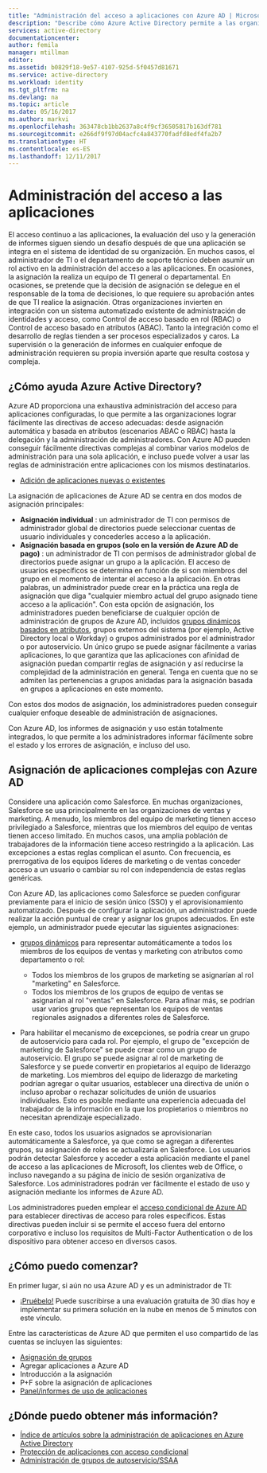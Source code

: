 ```yaml
---
title: "Administración del acceso a aplicaciones con Azure AD | Microsoft Docs"
description: "Describe cómo Azure Active Directory permite a las organizaciones especificar las aplicaciones a las que cada usuario tiene acceso."
services: active-directory
documentationcenter: 
author: femila
manager: mtillman
editor: 
ms.assetid: b0829f18-9e57-4107-925d-5f0457d81671
ms.service: active-directory
ms.workload: identity
ms.tgt_pltfrm: na
ms.devlang: na
ms.topic: article
ms.date: 05/16/2017
ms.author: markvi
ms.openlocfilehash: 363478cb1bb2637a8c4f9cf36505817b163df781
ms.sourcegitcommit: e266df9f97d04acfc4a843770fadfd8edf4fa2b7
ms.translationtype: HT
ms.contentlocale: es-ES
ms.lasthandoff: 12/11/2017
---
```

# <a name="managing-access-to-apps"></a>Administración del acceso a las aplicaciones
El acceso continuo a las aplicaciones, la evaluación del uso y la generación de informes siguen siendo un desafío después de que una aplicación se integra en el sistema de identidad de su organización. En muchos casos, el administrador de TI o el departamento de soporte técnico deben asumir un rol activo en la administración del acceso a las aplicaciones. En ocasiones, la asignación la realiza un equipo de TI general o departamental. En ocasiones, se pretende que la decisión de asignación se delegue en el responsable de la toma de decisiones, lo que requiere su aprobación antes de que TI realice la asignación.  Otras organizaciones invierten en integración con un sistema automatizado existente de administración de identidades y acceso, como Control de acceso basado en rol (RBAC) o Control de acceso basado en atributos (ABAC). Tanto la integración como el desarrollo de reglas tienden a ser procesos especializados y caros. La supervisión o la generación de informes en cualquier enfoque de administración requieren su propia inversión aparte que resulta costosa y compleja.

## <a name="how-does-azure-active-directory-help"></a>¿Cómo ayuda Azure Active Directory?
 Azure AD proporciona una exhaustiva administración del acceso para aplicaciones configuradas, lo que permite a las organizaciones lograr fácilmente las directivas de acceso adecuadas: desde asignación automática y basada en atributos (escenarios ABAC o RBAC) hasta la delegación y la administración de administradores. Con Azure AD pueden conseguir fácilmente directivas complejas al combinar varios modelos de administración para una sola aplicación, e incluso puede volver a usar las reglas de administración entre aplicaciones con los mismos destinatarios.

* [Adición de aplicaciones nuevas o existentes](active-directory-enterprise-apps-manage-sso.md)

 La asignación de aplicaciones de Azure AD se centra en dos modos de asignación principales:

* **Asignación individual** : un administrador de TI con permisos de administrador global de directorios puede seleccionar cuentas de usuario individuales y concederles acceso a la aplicación.
* **Asignación basada en grupos (solo en la versión de Azure AD de pago)** : un administrador de TI con permisos de administrador global de directorios puede asignar un grupo a la aplicación. El acceso de usuarios específicos se determina en función de si son miembros del grupo en el momento de intentar el acceso a la aplicación. En otras palabras, un administrador puede crear en la práctica una regla de asignación que diga "cualquier miembro actual del grupo asignado tiene acceso a la aplicación". Con esta opción de asignación, los administradores pueden beneficiarse de cualquier opción de administración de grupos de Azure AD, incluidos [grupos dinámicos basados en atributos](active-directory-groups-create-azure-portal.md), grupos externos del sistema (por ejemplo, Active Directory local o Workday) o grupos administrados por el administrador o por autoservicio. Un único grupo se puede asignar fácilmente a varias aplicaciones, lo que garantiza que las aplicaciones con afinidad de asignación puedan compartir reglas de asignación y así reducirse la complejidad de la administración en general. Tenga en cuenta que no se admiten las pertenencias a grupos anidadas para la asignación basada en grupos a aplicaciones en este momento.

Con estos dos modos de asignación, los administradores pueden conseguir cualquier enfoque deseable de administración de asignaciones.

Con Azure AD, los informes de asignación y uso están totalmente integrados, lo que permite a los administradores informar fácilmente sobre el estado y los errores de asignación, e incluso del uso.

## <a name="complex-application-assignment-with-azure-ad"></a>Asignación de aplicaciones complejas con Azure AD
Considere una aplicación como Salesforce. En muchas organizaciones, Salesforce se usa principalmente en las organizaciones de ventas y marketing. A menudo, los miembros del equipo de marketing tienen acceso privilegiado a Salesforce, mientras que los miembros del equipo de ventas tienen acceso limitado. En muchos casos, una amplia población de trabajadores de la información tiene acceso restringido a la aplicación. Las excepciones a estas reglas complican el asunto. Con frecuencia, es prerrogativa de los equipos líderes de marketing o de ventas conceder acceso a un usuario o cambiar su rol con independencia de estas reglas genéricas.

Con Azure AD, las aplicaciones como Salesforce se pueden configurar previamente para el inicio de sesión único (SSO) y el aprovisionamiento automatizado. Después de configurar la aplicación, un administrador puede realizar la acción puntual de crear y asignar los grupos adecuados. En este ejemplo, un administrador puede ejecutar las siguientes asignaciones:

* [grupos dinámicos](active-directory-groups-create-azure-portal.md) para representar automáticamente a todos los miembros de los equipos de ventas y marketing con atributos como departamento o rol:
  
  * Todos los miembros de los grupos de marketing se asignarían al rol "marketing" en Salesforce.
  * Todos los miembros de los grupos de equipo de ventas se asignarían al rol "ventas" en Salesforce. Para afinar más, se podrían usar varios grupos que representan los equipos de ventas regionales asignados a diferentes roles de Salesforce.
* Para habilitar el mecanismo de excepciones, se podría crear un grupo de autoservicio para cada rol. Por ejemplo, el grupo de "excepción de marketing de Salesforce" se puede crear como un grupo de autoservicio. El grupo se puede asignar al rol de marketing de Salesforce y se puede convertir en propietarios al equipo de liderazgo de marketing. Los miembros del equipo de liderazgo de marketing podrían agregar o quitar usuarios, establecer una directiva de unión o incluso aprobar o rechazar solicitudes de unión de usuarios individuales. Esto es posible mediante una experiencia adecuada del trabajador de la información en la que los propietarios o miembros no necesitan aprendizaje especializado.

En este caso, todos los usuarios asignados se aprovisionarían automáticamente a Salesforce, ya que como se agregan a diferentes grupos, su asignación de roles se actualizaría en Salesforce. Los usuarios podrán detectar Salesforce y acceder a esta aplicación mediante el panel de acceso a las aplicaciones de Microsoft, los clientes web de Office, o incluso navegando a su página de inicio de sesión organizativa de Salesforce. Los administradores podrán ver fácilmente el estado de uso y asignación mediante los informes de Azure AD.

Los administradores pueden emplear el [acceso condicional de Azure AD](active-directory-conditional-access-azure-portal.md) para establecer directivas de acceso para roles específicos. Estas directivas pueden incluir si se permite el acceso fuera del entorno corporativo e incluso los requisitos de Multi-Factor Authentication o de los dispositivo para obtener acceso en diversos casos.

## <a name="how-can-i-get-started"></a>¿Cómo puedo comenzar?
En primer lugar, si aún no usa Azure AD y es un administrador de TI:

* [¡Pruébelo!](https://azure.microsoft.com/trial/get-started-active-directory/) Puede suscribirse a una evaluación gratuita de 30 días hoy e implementar su primera solución en la nube en menos de 5 minutos con este vínculo.

Entre las características de Azure AD que permiten el uso compartido de las cuentas se incluyen las siguientes:

* [Asignación de grupos](active-directory-accessmanagement-self-service-group-management.md)
* Agregar aplicaciones a Azure AD
* Introducción a la asignación
* P+F sobre la asignación de aplicaciones
* [Panel/informes de uso de aplicaciones](active-directory-passwords-get-insights.md)

## <a name="where-can-i-learn-more"></a>¿Dónde puedo obtener más información?
* [Índice de artículos sobre la administración de aplicaciones en Azure Active Directory](active-directory-apps-index.md)
* [Protección de aplicaciones con acceso condicional](active-directory-conditional-access-azure-portal.md)
* [Administración de grupos de autoservicio/SSAA](active-directory-accessmanagement-self-service-group-management.md)


